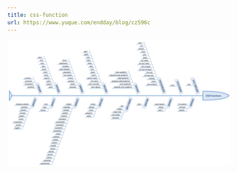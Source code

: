 ```yaml
---
title: css-function
url: https://www.yuque.com/endday/blog/cz596c
---
```


![](..\\..\assets\cz596c\1589902004048-a9a200d0-c982-4b28-b567-efbbc302c950.jpeg)
